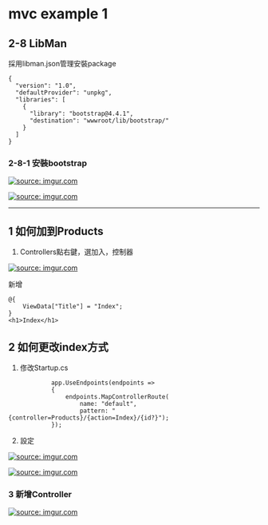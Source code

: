 # mvc example 1

## 2-8 LibMan

採用libman.json管理安裝package
```
{
  "version": "1.0",
  "defaultProvider": "unpkg",
  "libraries": [
    {
      "library": "bootstrap@4.4.1",
      "destination": "wwwroot/lib/bootstrap/"
    }
  ]
}
```

### 2-8-1 安裝bootstrap

<a href="https://imgur.com/H7GqhdF"><img src="https://i.imgur.com/H7GqhdF.png" title="source: imgur.com" /></a>

<a href="https://imgur.com/5ylVuXY"><img src="https://i.imgur.com/5ylVuXY.png" title="source: imgur.com" /></a>

----------------------------

## 1 如何加到Products

1. Controllers點右鍵，選加入，控制器

<a href="https://imgur.com/3VxfwuM"><img src="https://i.imgur.com/3VxfwuM.png" title="source: imgur.com" /></a>

新增
```
@{
    ViewData["Title"] = "Index";
}
<h1>Index</h1>
```

## 2 如何更改index方式

1. 俢改Startup.cs 

```
            app.UseEndpoints(endpoints =>
            {
                endpoints.MapControllerRoute(
                    name: "default",
                    pattern: "{controller=Products}/{action=Index}/{id?}");
            });
```

2. 設定

<a href="https://imgur.com/sx6Y8kv"><img src="https://i.imgur.com/sx6Y8kv.png" title="source: imgur.com" /></a>

<a href="https://imgur.com/JyETFtX"><img src="https://i.imgur.com/JyETFtX.png" title="source: imgur.com" /></a>

### 3  新增Controller

<a href="https://imgur.com/MYrQhW0"><img src="https://i.imgur.com/MYrQhW0.png" title="source: imgur.com" /></a>